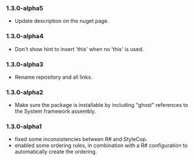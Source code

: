 ### 1.3.0-alpha5

 * Update description on the nuget page.

### 1.3.0-alpha4

 * Don't show hint to insert 'this' when no 'this' is used.

### 1.3.0-alpha3

 * Rename repository and all links.

### 1.3.0-alpha2

 * Make sure the package is installable by including "ghost" references to the System framework assembly.

### 1.3.0-alpha1

 * fixed some inconsistencies between R# and StyleCop.
 * enabled some ordering rules, in combination with a R# configuration to automatically create the ordering.
